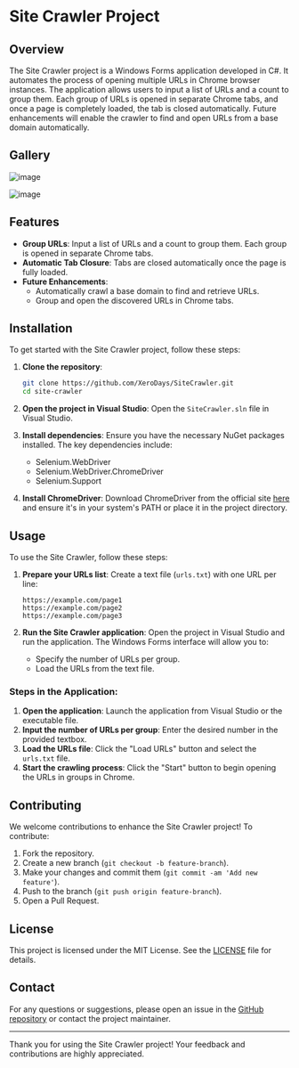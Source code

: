 # Site Crawler Project

## Overview

The Site Crawler project is a Windows Forms application developed in C#. It automates the process of opening multiple URLs in Chrome browser instances. The application allows users to input a list of URLs and a count to group them. Each group of URLs is opened in separate Chrome tabs, and once a page is completely loaded, the tab is closed automatically. Future enhancements will enable the crawler to find and open URLs from a base domain automatically.


## Gallery
 ![image](https://github.com/user-attachments/assets/e93c96ef-0c17-41d5-b3f3-4695ac3ce62e)

![image](https://github.com/user-attachments/assets/afedc9a1-44aa-4008-9c27-05fbb68a627f)


## Features

- **Group URLs**: Input a list of URLs and a count to group them. Each group is opened in separate Chrome tabs.
- **Automatic Tab Closure**: Tabs are closed automatically once the page is fully loaded.
- **Future Enhancements**:
  - Automatically crawl a base domain to find and retrieve URLs.
  - Group and open the discovered URLs in Chrome tabs.

## Installation

To get started with the Site Crawler project, follow these steps:

1. **Clone the repository**:
    ```bash
    git clone https://github.com/XeroDays/SiteCrawler.git
    cd site-crawler
    ```

2. **Open the project in Visual Studio**:
    Open the `SiteCrawler.sln` file in Visual Studio.

3. **Install dependencies**:
    Ensure you have the necessary NuGet packages installed. The key dependencies include:
    - Selenium.WebDriver
    - Selenium.WebDriver.ChromeDriver
    - Selenium.Support

4. **Install ChromeDriver**:
    Download ChromeDriver from the official site [here](https://sites.google.com/chromium.org/driver/) and ensure it's in your system's PATH or place it in the project directory.

## Usage

To use the Site Crawler, follow these steps:

1. **Prepare your URLs list**:
    Create a text file (`urls.txt`) with one URL per line:
    ```plaintext
    https://example.com/page1
    https://example.com/page2
    https://example.com/page3
    ```

2. **Run the Site Crawler application**:
    Open the project in Visual Studio and run the application. The Windows Forms interface will allow you to:
    - Specify the number of URLs per group.
    - Load the URLs from the text file.

### Steps in the Application:

1. **Open the application**: Launch the application from Visual Studio or the executable file.
2. **Input the number of URLs per group**: Enter the desired number in the provided textbox.
3. **Load the URLs file**: Click the "Load URLs" button and select the `urls.txt` file.
4. **Start the crawling process**: Click the "Start" button to begin opening the URLs in groups in Chrome.

## Contributing

We welcome contributions to enhance the Site Crawler project! To contribute:

1. Fork the repository.
2. Create a new branch (`git checkout -b feature-branch`).
3. Make your changes and commit them (`git commit -am 'Add new feature'`).
4. Push to the branch (`git push origin feature-branch`).
5. Open a Pull Request.

## License

This project is licensed under the MIT License. See the [LICENSE](LICENSE) file for details.

## Contact

For any questions or suggestions, please open an issue in the [GitHub repository](https://github.com/XeroDays/SiteCrawler/issues) or contact the project maintainer.

---

Thank you for using the Site Crawler project! Your feedback and contributions are highly appreciated.
